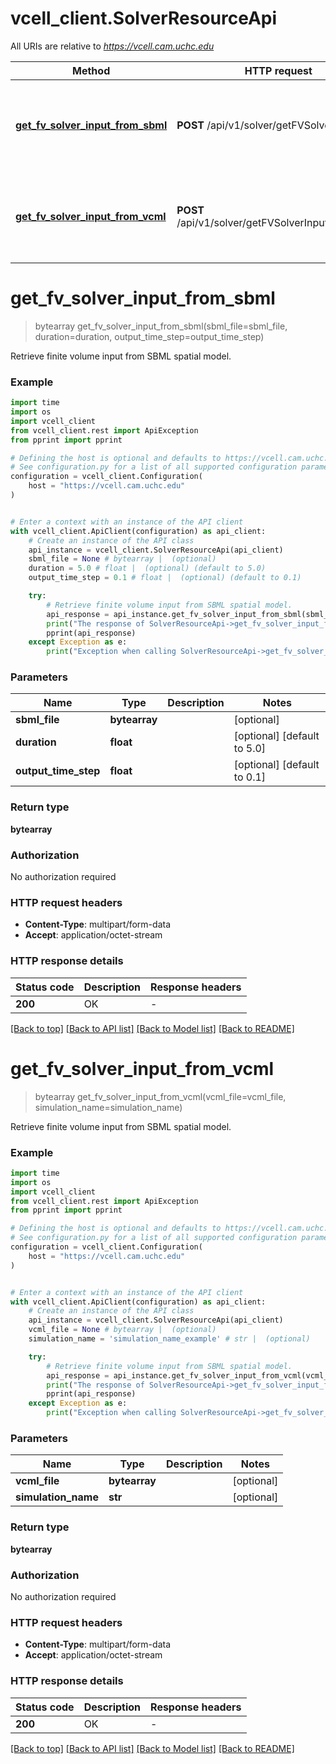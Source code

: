 # vcell_client.SolverResourceApi

All URIs are relative to *https://vcell.cam.uchc.edu*

Method | HTTP request | Description
------------- | ------------- | -------------
[**get_fv_solver_input_from_sbml**](SolverResourceApi.md#get_fv_solver_input_from_sbml) | **POST** /api/v1/solver/getFVSolverInput | Retrieve finite volume input from SBML spatial model.
[**get_fv_solver_input_from_vcml**](SolverResourceApi.md#get_fv_solver_input_from_vcml) | **POST** /api/v1/solver/getFVSolverInputFromVCML | Retrieve finite volume input from SBML spatial model.


# **get_fv_solver_input_from_sbml**
> bytearray get_fv_solver_input_from_sbml(sbml_file=sbml_file, duration=duration, output_time_step=output_time_step)

Retrieve finite volume input from SBML spatial model.

### Example

```python
import time
import os
import vcell_client
from vcell_client.rest import ApiException
from pprint import pprint

# Defining the host is optional and defaults to https://vcell.cam.uchc.edu
# See configuration.py for a list of all supported configuration parameters.
configuration = vcell_client.Configuration(
    host = "https://vcell.cam.uchc.edu"
)


# Enter a context with an instance of the API client
with vcell_client.ApiClient(configuration) as api_client:
    # Create an instance of the API class
    api_instance = vcell_client.SolverResourceApi(api_client)
    sbml_file = None # bytearray |  (optional)
    duration = 5.0 # float |  (optional) (default to 5.0)
    output_time_step = 0.1 # float |  (optional) (default to 0.1)

    try:
        # Retrieve finite volume input from SBML spatial model.
        api_response = api_instance.get_fv_solver_input_from_sbml(sbml_file=sbml_file, duration=duration, output_time_step=output_time_step)
        print("The response of SolverResourceApi->get_fv_solver_input_from_sbml:\n")
        pprint(api_response)
    except Exception as e:
        print("Exception when calling SolverResourceApi->get_fv_solver_input_from_sbml: %s\n" % e)
```



### Parameters

Name | Type | Description  | Notes
------------- | ------------- | ------------- | -------------
 **sbml_file** | **bytearray**|  | [optional] 
 **duration** | **float**|  | [optional] [default to 5.0]
 **output_time_step** | **float**|  | [optional] [default to 0.1]

### Return type

**bytearray**

### Authorization

No authorization required

### HTTP request headers

 - **Content-Type**: multipart/form-data
 - **Accept**: application/octet-stream

### HTTP response details
| Status code | Description | Response headers |
|-------------|-------------|------------------|
**200** | OK |  -  |

[[Back to top]](#) [[Back to API list]](../README.md#documentation-for-api-endpoints) [[Back to Model list]](../README.md#documentation-for-models) [[Back to README]](../README.md)

# **get_fv_solver_input_from_vcml**
> bytearray get_fv_solver_input_from_vcml(vcml_file=vcml_file, simulation_name=simulation_name)

Retrieve finite volume input from SBML spatial model.

### Example

```python
import time
import os
import vcell_client
from vcell_client.rest import ApiException
from pprint import pprint

# Defining the host is optional and defaults to https://vcell.cam.uchc.edu
# See configuration.py for a list of all supported configuration parameters.
configuration = vcell_client.Configuration(
    host = "https://vcell.cam.uchc.edu"
)


# Enter a context with an instance of the API client
with vcell_client.ApiClient(configuration) as api_client:
    # Create an instance of the API class
    api_instance = vcell_client.SolverResourceApi(api_client)
    vcml_file = None # bytearray |  (optional)
    simulation_name = 'simulation_name_example' # str |  (optional)

    try:
        # Retrieve finite volume input from SBML spatial model.
        api_response = api_instance.get_fv_solver_input_from_vcml(vcml_file=vcml_file, simulation_name=simulation_name)
        print("The response of SolverResourceApi->get_fv_solver_input_from_vcml:\n")
        pprint(api_response)
    except Exception as e:
        print("Exception when calling SolverResourceApi->get_fv_solver_input_from_vcml: %s\n" % e)
```



### Parameters

Name | Type | Description  | Notes
------------- | ------------- | ------------- | -------------
 **vcml_file** | **bytearray**|  | [optional] 
 **simulation_name** | **str**|  | [optional] 

### Return type

**bytearray**

### Authorization

No authorization required

### HTTP request headers

 - **Content-Type**: multipart/form-data
 - **Accept**: application/octet-stream

### HTTP response details
| Status code | Description | Response headers |
|-------------|-------------|------------------|
**200** | OK |  -  |

[[Back to top]](#) [[Back to API list]](../README.md#documentation-for-api-endpoints) [[Back to Model list]](../README.md#documentation-for-models) [[Back to README]](../README.md)


